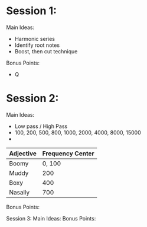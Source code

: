 # Session 1:

Main Ideas:
- Harmonic series
- Identify root notes
- Boost, then cut technique

Bonus Points:
- Q


# Session 2:

Main Ideas:
- Low pass / High Pass
- 100, 200, 500, 800, 1000, 2000, 4000, 8000, 15000
- 

<table>
  <thead><tr><th>Adjective</th><th>Frequency Center</th></tr></thead>
  <tbody>
    <tr><td>Boomy</td><td>0, 100</td></tr>
    <tr><td>Muddy</td><td>200</td></tr>
    <tr><td>Boxy</td><td>400</td></tr>
    <tr><td>Nasally</td><td>700</td></tr>
  </tbody>
</table>

Bonus Points:

Session 3:
Main Ideas:
Bonus Points:
